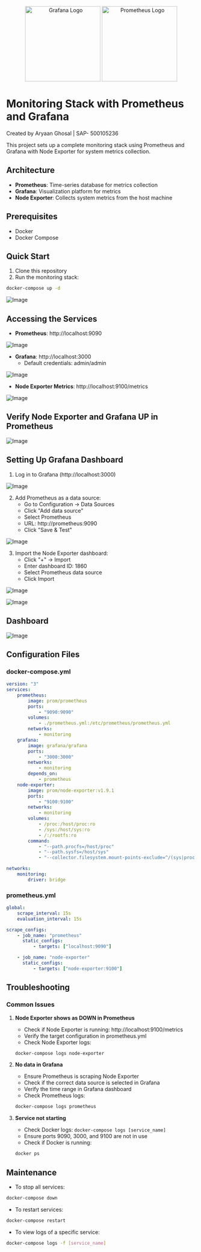 <div align="center">
    <img src="/Grafana-Prometheus-main/assets/Grafana.png" alt="Grafana Logo" style="width: 200px; height: auto;">
    <img src="/Grafana-Prometheus-main/assets/Prometheus.png" alt="Prometheus Logo" style="width: 200px; height: auto;">
</div>

# Monitoring Stack with Prometheus and Grafana

Created by Aryaan Ghosal | SAP- 500105236

This project sets up a complete monitoring stack using Prometheus and Grafana with Node Exporter for system metrics collection.

## Architecture

-   **Prometheus**: Time-series database for metrics collection
-   **Grafana**: Visualization platform for metrics
-   **Node Exporter**: Collects system metrics from the host machine

## Prerequisites

-   Docker
-   Docker Compose

## Quick Start

1. Clone this repository
2. Run the monitoring stack:

```bash
docker-compose up -d
```

![Image](/Grafana-Prometheus-main/assets/image.png)

## Accessing the Services

-   **Prometheus**: http://localhost:9090

![Image](/Grafana-Prometheus-main/assets/Screenshot%202025-04-19%20101841.png)

-   **Grafana**: http://localhost:3000
    -   Default credentials: admin/admin

![Image](/Grafana-Prometheus-main/assets/Screenshot%202025-04-19%20013847.png)

-   **Node Exporter Metrics**: http://localhost:9100/metrics

![Image](/Grafana-Prometheus-main/assets/Screenshot%202025-04-19%20012733.png)

## Verify Node Exporter and Grafana UP in Prometheus

![Image](/Grafana-Prometheus-main/assets/Screenshot%202025-04-19%20101900.png)

## Setting Up Grafana Dashboard

1. Log in to Grafana (http://localhost:3000)

![Image](/Grafana-Prometheus-main/assets/Screenshot%202025-04-19%20101900.png)

2. Add Prometheus as a data source:
    - Go to Configuration → Data Sources
    - Click "Add data source"
    - Select Prometheus
    - URL: http://prometheus:9090
    - Click "Save & Test"

![Image](/Grafana-Prometheus-main/assets/Screenshot%202025-04-19%20102259.png)

3. Import the Node Exporter dashboard:
    - Click "+" → Import
    - Enter dashboard ID: 1860
    - Select Prometheus data source
    - Click Import

![Image](/Grafana-Prometheus-main/assets/Screenshot%202025-04-19%20102428.png)

![Image](/Grafana-Prometheus-main/assets/Screenshot%202025-04-19%20102504.png)

## Dashboard

![Image](/Grafana-Prometheus-main/assets/Screenshot%202025-04-19%20102534.png)

## Configuration Files

### docker-compose.yml

```yaml
version: "3"
services:
    prometheus:
        image: prom/prometheus
        ports:
            - "9090:9090"
        volumes:
            - ./prometheus.yml:/etc/prometheus/prometheus.yml
        networks:
            - monitoring
    grafana:
        image: grafana/grafana
        ports:
            - "3000:3000"
        networks:
            - monitoring
        depends_on:
            - prometheus
    node-exporter:
        image: prom/node-exporter:v1.9.1
        ports:
            - "9100:9100"
        networks:
            - monitoring
        volumes:
            - /proc:/host/proc:ro
            - /sys:/host/sys:ro
            - /:/rootfs:ro
        command:
            - "--path.procfs=/host/proc"
            - "--path.sysfs=/host/sys"
            - "--collector.filesystem.mount-points-exclude=^/(sys|proc|dev|host|etc)($$|/)"

networks:
    monitoring:
        driver: bridge
```

### prometheus.yml

```yaml
global:
    scrape_interval: 15s
    evaluation_interval: 15s

scrape_configs:
    - job_name: "prometheus"
      static_configs:
          - targets: ["localhost:9090"]

    - job_name: "node-exporter"
      static_configs:
          - targets: ["node-exporter:9100"]
```

## Troubleshooting

### Common Issues

1. **Node Exporter shows as DOWN in Prometheus**

    - Check if Node Exporter is running: http://localhost:9100/metrics
    - Verify the target configuration in prometheus.yml
    - Check Node Exporter logs:

    ```bash
    docker-compose logs node-exporter
    ```

2. **No data in Grafana**

    - Ensure Prometheus is scraping Node Exporter
    - Check if the correct data source is selected in Grafana
    - Verify the time range in Grafana dashboard
    - Check Prometheus logs:

    ```bash
    docker-compose logs prometheus
    ```

3. **Service not starting**
    - Check Docker logs: `docker-compose logs [service_name]`
    - Ensure ports 9090, 3000, and 9100 are not in use
    - Check if Docker is running:
    ```bash
    docker ps
    ```

## Maintenance

-   To stop all services:

```bash
docker-compose down
```

-   To restart services:

```bash
docker-compose restart
```

-   To view logs of a specific service:

```bash
docker-compose logs -f [service_name]
```


